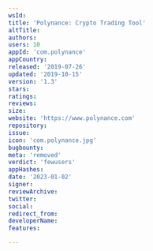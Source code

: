 ```yaml
---
wsId: 
title: 'Polynance: Crypto Trading Tool'
altTitle: 
authors: 
users: 10
appId: 'com.polynance'
appCountry: 
released: '2019-07-26'
updated: '2019-10-15'
version: '1.3'
stars: 
ratings: 
reviews: 
size: 
website: 'https://www.polynance.com'
repository: 
issue: 
icon: 'com.polynance.jpg'
bugbounty: 
meta: 'removed'
verdict: 'fewusers'
appHashes: 
date: '2023-01-02'
signer: 
reviewArchive: 
twitter: 
social: 
redirect_from: 
developerName: 
features: 

---
```


